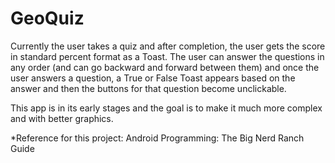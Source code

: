 # GeoQuiz
Currently the user takes a quiz and after completion, the user gets the score in standard percent format as a Toast. The user can answer the questions in any order (and can go backward and forward between them) and once the user answers a question, a True or False Toast appears based on the answer and then the buttons for that question become unclickable. 

This app is in its early stages and the goal is to make it much more complex and with better graphics.

*Reference for this project: Android Programming: The Big Nerd Ranch Guide

